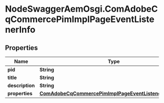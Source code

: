 # NodeSwaggerAemOsgi.ComAdobeCqCommercePimImplPageEventListenerInfo

## Properties
Name | Type | Description | Notes
------------ | ------------- | ------------- | -------------
**pid** | **String** |  | [optional] 
**title** | **String** |  | [optional] 
**description** | **String** |  | [optional] 
**properties** | [**ComAdobeCqCommercePimImplPageEventListenerProperties**](ComAdobeCqCommercePimImplPageEventListenerProperties.md) |  | [optional] 


